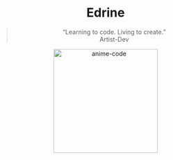 <div align="center">

# Edrine 

> “Learning to code. Living to create.”  
> Artist-Dev 


<img src="https://imgur.com/RAuG96V.gif" width="240px" alt="anime-code" />
</div>
